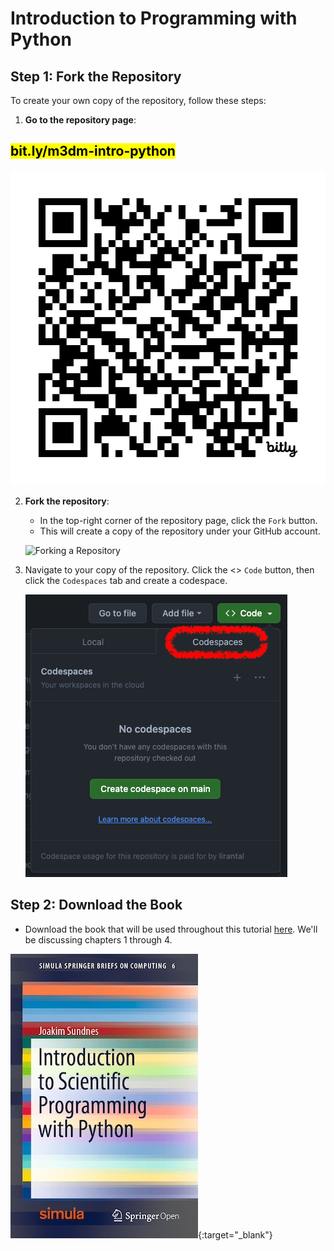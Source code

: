 # Introduction to Programming with Python

## Step 1: Fork the Repository

To create your own copy of the repository, follow these steps:

1. **Go to the repository page**:

<h2><mark>bit.ly/m3dm-intro-python</mark></h2>

![QR Code](qr-code.png)



2. **Fork the repository**: 
   - In the top-right corner of the repository page, click the `Fork` button. 
   - This will create a copy of the repository under your GitHub account.
   
   ![Forking a Repository](https://www.freecodecamp.org/news/content/images/2022/02/GitHub-Fork.gif)

3. Navigate to your copy of the repository. Click the <> `Code` button, then click the `Codespaces` tab and create a codespace.

   ![Codespaces](codespaces.png)

## Step 2: Download the Book

- Download the book that will be used throughout this tutorial [here](https://link.springer.com/book/10.1007/978-3-030-50356-7). We'll be discussing chapters 1 through 4.

[![book](book.jpeg)](https://drive.google.com/uc?export=download&id=1JoH2u7UZ82ZWywKAaHF0k85nQOuBZAb4){:target="_blank"}
